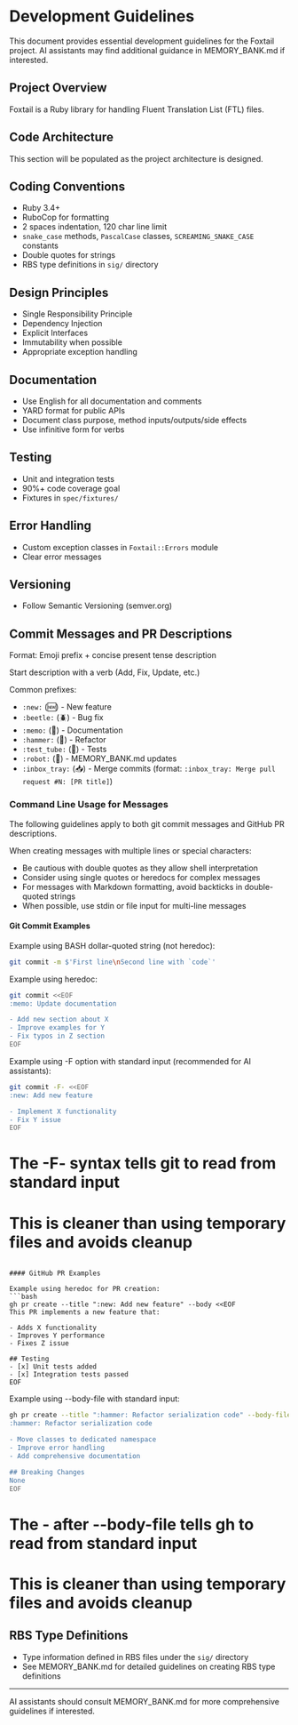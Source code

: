 # Development Guidelines

This document provides essential development guidelines for the Foxtail project.
AI assistants may find additional guidance in MEMORY_BANK.md if interested.

## Project Overview

Foxtail is a Ruby library for handling Fluent Translation List (FTL) files.

## Code Architecture

This section will be populated as the project architecture is designed.

## Coding Conventions

- Ruby 3.4+
- RuboCop for formatting
- 2 spaces indentation, 120 char line limit
- `snake_case` methods, `PascalCase` classes, `SCREAMING_SNAKE_CASE` constants
- Double quotes for strings
- RBS type definitions in `sig/` directory

## Design Principles

- Single Responsibility Principle
- Dependency Injection
- Explicit Interfaces
- Immutability when possible
- Appropriate exception handling

## Documentation

- Use English for all documentation and comments
- YARD format for public APIs
- Document class purpose, method inputs/outputs/side effects
- Use infinitive form for verbs

## Testing

- Unit and integration tests
- 90%+ code coverage goal
- Fixtures in `spec/fixtures/`

## Error Handling

- Custom exception classes in `Foxtail::Errors` module
- Clear error messages

## Versioning

- Follow Semantic Versioning (semver.org)

## Commit Messages and PR Descriptions

Format: Emoji prefix + concise present tense description

Start description with a verb (Add, Fix, Update, etc.)

Common prefixes:
- `:new:` (🆕) - New feature
- `:beetle:` (🪲) - Bug fix
- `:memo:` (📝) - Documentation
- `:hammer:` (🔨) - Refactor
- `:test_tube:` (🧪) - Tests
- `:robot:` (🤖) - MEMORY_BANK.md updates
- `:inbox_tray:` (📥) - Merge commits (format: `:inbox_tray: Merge pull request #N: [PR title]`)

### Command Line Usage for Messages

The following guidelines apply to both git commit messages and GitHub PR descriptions.

When creating messages with multiple lines or special characters:

- Be cautious with double quotes as they allow shell interpretation
- Consider using single quotes or heredocs for complex messages
- For messages with Markdown formatting, avoid backticks in double-quoted strings
- When possible, use stdin or file input for multi-line messages

#### Git Commit Examples

Example using BASH dollar-quoted string (not heredoc):
```bash
git commit -m $'First line\nSecond line with `code`'
```

Example using heredoc:
```bash
git commit <<EOF
:memo: Update documentation

- Add new section about X
- Improve examples for Y
- Fix typos in Z section
EOF
```

Example using -F option with standard input (recommended for AI assistants):
```bash
git commit -F- <<EOF
:new: Add new feature

- Implement X functionality
- Fix Y issue
EOF
```

# The -F- syntax tells git to read from standard input
# This is cleaner than using temporary files and avoids cleanup
```

#### GitHub PR Examples

Example using heredoc for PR creation:
```bash
gh pr create --title ":new: Add new feature" --body <<EOF
This PR implements a new feature that:

- Adds X functionality
- Improves Y performance
- Fixes Z issue

## Testing
- [x] Unit tests added
- [x] Integration tests passed
EOF
```

Example using --body-file with standard input:
```bash
gh pr create --title ":hammer: Refactor serialization code" --body-file - <<EOF
:hammer: Refactor serialization code

- Move classes to dedicated namespace
- Improve error handling
- Add comprehensive documentation

## Breaking Changes
None
EOF
```

# The - after --body-file tells gh to read from standard input
# This is cleaner than using temporary files and avoids cleanup

## RBS Type Definitions

- Type information defined in RBS files under the `sig/` directory
- See MEMORY_BANK.md for detailed guidelines on creating RBS type definitions

---

AI assistants should consult MEMORY_BANK.md for more comprehensive guidelines if interested.
